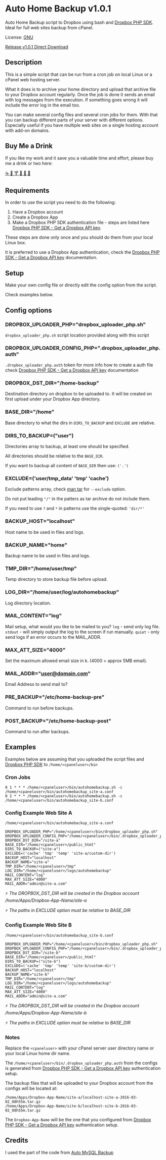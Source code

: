 # Auto Home Backup v1.0.1

Auto Home Backup script to Dropbox using bash and [Dropbox PHP SDK](https://github.com/dropbox/dropbox-sdk-php). Ideal for full web sites backup from cPanel.

License: [GNU](LICENSE)

[Release v1.0.1 Direct Download](https://github.com/idachev/autohomebackup/releases/download/v1.0.1/autohomebackup_v1.0.1_20160305_030303.tar.gz)

## Description

This is a simple script that can be run from a cron job on local Linux or a cPanel web hosting server.

What it does is to archive your home directory and upload that archive file to your Dropbox account regularly. Once the job is done it sends an email with log messages from the execution. If something goes wrong it will include the error log in the email too.

You can make several config files and several cron jobs for them. With that you can backup different parts of your server with different options. Especially useful if you have multiple web sites on a single hosting account with add-on domains.

## Buy Me a Drink

If you like my work and it save you a valuable time and effort, please buy me a drink or two here:

[:coffee: :beers: :cocktail: :tropical_drink: :wine_glass: :tea:](http://4ui.us/tpit)


## Requirements

In order to use the script you need to do the following:
1. Have a Dropbox account
2. Create a Dropbox App
3. Make a Dropbox PHP SDK authentication file - steps are listed here [Dropbox PHP SDK - Get a Dropbox API key](https://github.com/dropbox/dropbox-sdk-php#get-a-dropbox-api-key).

These steps are done only once and you should do them from your local Linux box.

It is preferred to use a Dropbox App authentication, check the [Dropbox PHP SDK - Get a Dropbox API key](https://github.com/dropbox/dropbox-sdk-php#get-a-dropbox-api-key) documentation.

## Setup

Make your own config file or directly edit the config option from the script.

Check examples below.

## Config options

### DROPBOX_UPLOADER_PHP="dropbox_uploader_php.sh"
`dropbox_uploader_php.sh` script location provided along with this script
  

### DROPBOX_UPLOADER_CONFIG_PHP=".dropbox_uploader_php.auth"
`.dropbox_uploader_php.auth` token for more info how to create a auth file check [Dropbox PHP SDK - Get a Dropbox API key](https://github.com/dropbox/dropbox-sdk-php#get-a-dropbox-api-key) documentation
  

### DROPBOX_DST_DIR="/home-backup"
Destination directory on dropbox to be uploaded to. It will be created on first upload under your Dropbox App directory.
  

### BASE_DIR="/home"
Base directory to what the dirs in `DIRS_TO_BACKUP` and `EXCLUDE` are relative.

### DIRS_TO_BACKUP=("user")
Directories array to backup, at least one should be specified.

All directories should be relative to the `BASE_DIR`.

If you want to backup all content of `BASE_DIR` then use: `('.')`

### EXCLUDE=('user/tmp_data' 'tmp' 'cache')
Exclude patterns array, check [man tar](http://www.gnu.org/software/tar/manual/tar.html) for `--exclude` option.

Do not put leading `"/"` in the patters as tar archive do not include them.

If you need to use `?` and `*` in patterns use the single-quoted: `'dir/*'`

### BACKUP_HOST="localhost"
Host name to be used in files and logs.

### BACKUP_NAME="home"
Backup name to be used in files and logs.

### TMP_DIR="/home/user/tmp"
Temp directory to store backup file before upload.

### LOG_DIR="/home/user/log/autohomebackup"
Log directory location.

### MAIL_CONTENT="log"
Mail setup, what would you like to be mailed to you?
 `log` - send only log file.
 `stdout` - will simply output the log to the screen if run manually.
 `quiet` - only send logs if an error occurs to the MAIL_ADDR.

### MAX_ATT_SIZE="4000"
Set the maximum allowed email size in k. (4000 = approx 5MB email).

### MAIL_ADDR="user@domain.com"
Email Address to send mail to?

### PRE_BACKUP="/etc/home-backup-pre"
Command to run before backups.

### POST_BACKUP="/etc/home-backup-post"
Command to run after backups.

## Examples

Examples below are assuming that you uploaded the script files and [Dropbox PHP SDK](https://github.com/dropbox/dropbox-sdk-php) to
`/home/<cpaneluser>/bin`

### Cron Jobs
```
0 1 * * * /home/<cpaneluser>/bin/autohomebackup.sh -c /home/<cpaneluser>/bin/autohomebackup_site-a.conf
0 2 * * * /home/<cpaneluser>/bin/autohomebackup.sh -c /home/<cpaneluser>/bin/autohomebackup_site-b.conf
```

### Config Example Web Site A

`/home/<cpaneluser>/bin/autohomebackup_site-a.conf`

```
DROPBOX_UPLOADER_PHP="/home/<cpaneluser>/bin/dropbox_uploader_php.sh"
DROPBOX_UPLOADER_CONFIG_PHP="/home/<cpaneluser>/bin/.dropbox_uploader_php.auth"
DROPBOX_DST_DIR="/site-a"
BASE_DIR="/home/<cpaneluser>/public_html"
DIRS_TO_BACKUP=("site-a")
EXCLUDE=('cache' 'tmp' 'temp' 'site-a/custom-dir')
BACKUP_HOST="localhost"
BACKUP_NAME="site-a"
TMP_DIR="/home/<cpaneluser>/tmp"
LOG_DIR="/home/<cpaneluser>/logs/autohomebackup"
MAIL_CONTENT="log"
MAX_ATT_SIZE="4000"
MAIL_ADDR="admin@site-a.com"
```

:zap: *The DROPBOX_DST_DIR will be created in the Dropbox account /home/Apps/Dropbox-App-Name/site-a*

:zap: *The paths in EXCLUDE option must be relative to BASE_DIR*

### Config Example Web Site B

`/home/<cpaneluser>/bin/autohomebackup_site-b.conf`

```
DROPBOX_UPLOADER_PHP="/home/<cpaneluser>/bin/dropbox_uploader_php.sh"
DROPBOX_UPLOADER_CONFIG_PHP="/home/<cpaneluser>/bin/.dropbox_uploader_php.auth"
DROPBOX_DST_DIR="/site-b"
BASE_DIR="/home/<cpaneluser>/public_html"
DIRS_TO_BACKUP=("site-b")
EXCLUDE=('cache' 'tmp' 'temp' 'site-b/custom-dir')
BACKUP_HOST="localhost"
BACKUP_NAME="site-b"
TMP_DIR="/home/<cpaneluser>/tmp"
LOG_DIR="/home/<cpaneluser>/logs/autohomebackup"
MAIL_CONTENT="log"
MAX_ATT_SIZE="4000"
MAIL_ADDR="admin@site-a.com"
```

:zap: *The DROPBOX_DST_DIR will be created in the Dropbox account /home/Apps/Dropbox-App-Name/site-b*

:zap: *The paths in EXCLUDE option must be relative to BASE_DIR*

### Notes
Replace the `<cpaneluser>` with your cPanel server user directory name or your local Linux home dir name.

The `/home/<cpaneluser>/bin/.dropbox_uploader_php.auth` from the configs is generated from [Dropbox PHP SDK - Get a Dropbox API key](https://github.com/dropbox/dropbox-sdk-php#get-a-dropbox-api-key) authentication setup.

The backup files that will be uploaded to your Dropbox account from the configs will be located at:
```
/home/Apps/Dropbox-App-Name/site-a/localhost-site-a-2016-03-02_08h55m.tar.gz
/home/Apps/Dropbox-App-Name/site-b/localhost-site-b-2016-03-02_08h55m.tar.gz
```

The `Dropbox-App-Name` will be the one that you configured from [Dropbox PHP SDK - Get a Dropbox API key](https://github.com/dropbox/dropbox-sdk-php#get-a-dropbox-api-key) authentication setup.

## Credits

I used the part of the code from [Auto MySQL Backup](https://sourceforge.net/projects/automysqlbackup/)
